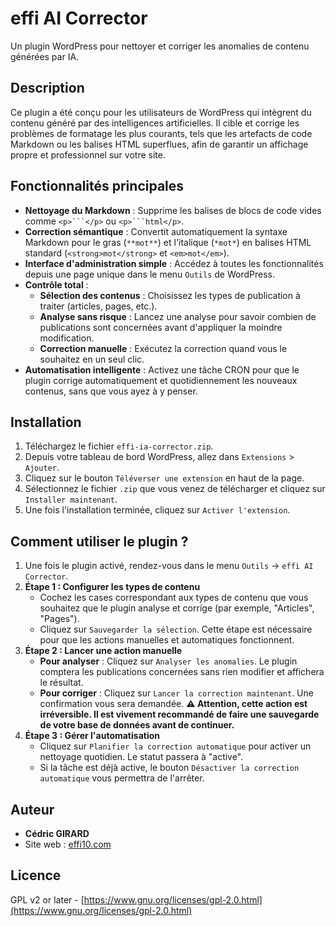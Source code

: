 # effi AI Corrector

Un plugin WordPress pour nettoyer et corriger les anomalies de contenu générées par IA.

## Description

Ce plugin a été conçu pour les utilisateurs de WordPress qui intègrent du contenu généré par des intelligences artificielles. Il cible et corrige les problèmes de formatage les plus courants, tels que les artefacts de code Markdown ou les balises HTML superflues, afin de garantir un affichage propre et professionnel sur votre site.

## Fonctionnalités principales

*   **Nettoyage du Markdown** : Supprime les balises de blocs de code vides comme `<p>```</p>` ou `<p>```html</p>`.
*   **Correction sémantique** : Convertit automatiquement la syntaxe Markdown pour le gras (`**mot**`) et l'italique (`*mot*`) en balises HTML standard (`<strong>mot</strong>` et `<em>mot</em>`).
*   **Interface d'administration simple** : Accédez à toutes les fonctionnalités depuis une page unique dans le menu `Outils` de WordPress.
*   **Contrôle total** :
    *   **Sélection des contenus** : Choisissez les types de publication à traiter (articles, pages, etc.).
    *   **Analyse sans risque** : Lancez une analyse pour savoir combien de publications sont concernées avant d'appliquer la moindre modification.
    *   **Correction manuelle** : Exécutez la correction quand vous le souhaitez en un seul clic.
*   **Automatisation intelligente** : Activez une tâche CRON pour que le plugin corrige automatiquement et quotidiennement les nouveaux contenus, sans que vous ayez à y penser.

## Installation

1.  Téléchargez le fichier `effi-ia-corrector.zip`.
2.  Depuis votre tableau de bord WordPress, allez dans `Extensions` > `Ajouter`.
3.  Cliquez sur le bouton `Téléverser une extension` en haut de la page.
4.  Sélectionnez le fichier `.zip` que vous venez de télécharger et cliquez sur `Installer maintenant`.
5.  Une fois l'installation terminée, cliquez sur `Activer l'extension`.

## Comment utiliser le plugin ?

1.  Une fois le plugin activé, rendez-vous dans le menu `Outils` → `effi AI Corrector`.
2.  **Étape 1 : Configurer les types de contenu**
    *   Cochez les cases correspondant aux types de contenu que vous souhaitez que le plugin analyse et corrige (par exemple, "Articles", "Pages").
    *   Cliquez sur `Sauvegarder la sélection`. Cette étape est nécessaire pour que les actions manuelles et automatiques fonctionnent.
3.  **Étape 2 : Lancer une action manuelle**
    *   **Pour analyser** : Cliquez sur `Analyser les anomalies`. Le plugin comptera les publications concernées sans rien modifier et affichera le résultat.
    *   **Pour corriger** : Cliquez sur `Lancer la correction maintenant`. Une confirmation vous sera demandée. **⚠️ Attention, cette action est irréversible. Il est vivement recommandé de faire une sauvegarde de votre base de données avant de continuer.**
4.  **Étape 3 : Gérer l'automatisation**
    *   Cliquez sur `Planifier la correction automatique` pour activer un nettoyage quotidien. Le statut passera à "active".
    *   Si la tâche est déjà active, le bouton `Désactiver la correction automatique` vous permettra de l'arrêter.

## Auteur

*   **Cédric GIRARD**
*   Site web : [effi10.com](https://www.effi10.com)

## Licence

GPL v2 or later - [https://www.gnu.org/licenses/gpl-2.0.html](https://www.gnu.org/licenses/gpl-2.0.html) 